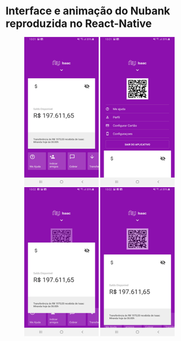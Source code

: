# Interface e animação do Nubank reproduzida no React-Native 

<p align="center">
    <img src="https://github.com/isaacmirandacampos/nubankReactNative/blob/master/src/assets/PrintTela/primeira.jpg" width="200" height="400">
    <img src="https://github.com/isaacmirandacampos/nubankReactNative/blob/master/src/assets/PrintTela/segunda.jpg" width="200" height="400">
    <img src="https://github.com/isaacmirandacampos/nubankReactNative/blob/master/src/assets/PrintTela/terceira.jpg" width="200" height="400">
    <img src="https://github.com/isaacmirandacampos/nubankReactNative/blob/master/src/assets/PrintTela/quarta.jpg" width="200" height="400">
</p>

